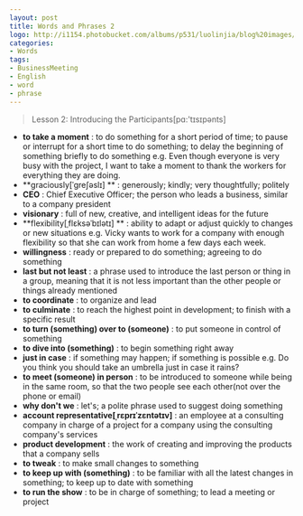 ```yaml
---
layout: post
title: Words and Phrases 2
logo: http://i1154.photobucket.com/albums/p531/luolinjia/blog%20images/words_zps91a7cea6.jpg
categories:
- Words
tags:
- BusinessMeeting
- English
- word
- phrase
---
```


> Lesson 2: Introducing the Participants[pɑ:'tɪsɪpənts]  

- **to take a moment** : to do something for a short period of time; to pause or interrupt for a short time to do something; to delay the beginning of something briefly to do something
e.g. Even though everyone is very busy with the project, I want to take a moment to thank the workers for everything they are doing.
- **graciously[ˈɡreʃəslɪ] ** : generously; kindly; very thoughtfully; politely
- **CEO** : Chief Executive Officer; the person who leads a business, similar to a company president
- **visionary** : full of new, creative, and intelligent ideas for the future
- **flexibility[ˌflɛksəˈbɪlətɪ] ** : ability to adapt or adjust quickly to changes or new situations
e.g. Vicky wants to work for a company with enough flexibility so that she can work from home a few days each week.
- **willingness** : ready or prepared to do something; agreeing to do something
- **last but not least** : a phrase used to introduce the last person or thing in a group, meaning that it is not less important than the other people or things already mentioned
- **to coordinate** : to organize and lead
- **to culminate** : to reach the highest point in development; to finish with a specific result
- **to turn (something) over to (someone)** : to put someone in control of something
- **to dive into (something)** : to begin something right away
- **just in case** : if something may happen; if something is possible
e.g. Do you think you should take an umbrella just in case it rains?
- **to meet (someone) in person** : to be introduced to someone while being in the same room, so that the two people see each other(not over the phone or email)
- **why don't we** : let's; a polite phrase used to suggest doing something
- **account representative[ˌrɛprɪˈzɛntətɪv]** : an employee at a consulting company in charge of a project for a company using the consulting company's services
- **product development** : the work of creating and improving the products that a company sells
- **to tweak** : to make small changes to something
- **to keep up with (something)** : to be familiar with all the latest changes in something; to keep up to date with something
- **to run the show** : to be in charge of something; to lead a meeting or project
